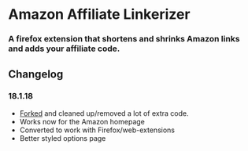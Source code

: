 # Amazon Affiliate Linkerizer
### A firefox extension that shortens and shrinks Amazon links and adds your affiliate code.

## Changelog

### 18.1.18
* [Forked](https://github.com/bxio/Amazon-Affiliate-Chrome-Extension) and cleaned up/removed a lot of extra code.
* Works now for the Amazon homepage
* Converted to work with Firefox/web-extensions
* Better styled options page
